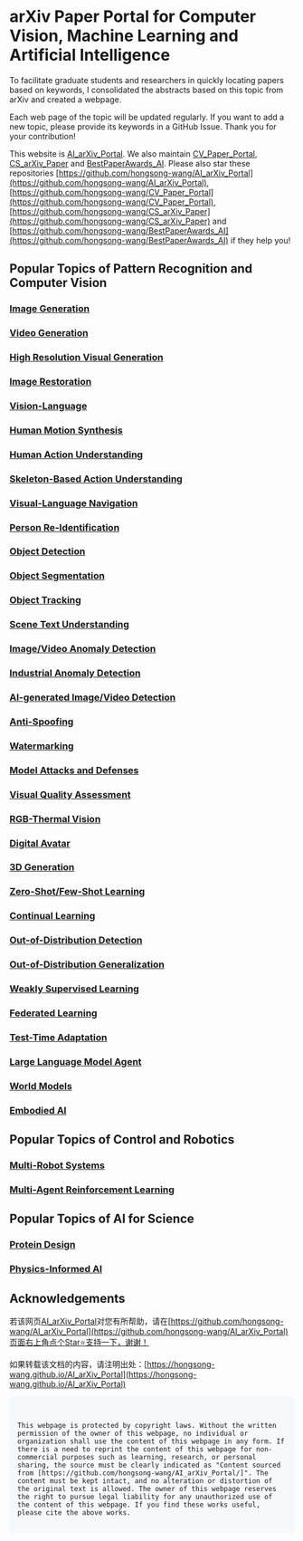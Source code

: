 # arXiv Paper Portal for Computer Vision, Machine Learning and Artificial Intelligence

To facilitate graduate students and researchers in quickly locating papers based on keywords, I consolidated the abstracts based on this topic from arXiv and created a webpage.

Each web page of the topic will be updated regularly. If you want to add a new topic, please provide its keywords in a GitHub Issue. Thank you for your contribution!

This website is [AI_arXiv_Portal](https://hongsong-wang.github.io/AI_arXiv_Portal/). We also maintain [CV_Paper_Portal](https://hongsong-wang.github.io/CV_Paper_Portal/), [CS_arXiv_Paper](https://hongsong-wang.github.io/CS_arXiv_Paper/) and [BestPaperAwards_AI](https://github.com/hongsong-wang/BestPaperAwards_AI). Please also star these repositories [https://github.com/hongsong-wang/AI_arXiv_Portal](https://github.com/hongsong-wang/AI_arXiv_Portal), [https://github.com/hongsong-wang/CV_Paper_Portal](https://github.com/hongsong-wang/CV_Paper_Portal), [https://github.com/hongsong-wang/CS_arXiv_Paper](https://github.com/hongsong-wang/CS_arXiv_Paper) and [https://github.com/hongsong-wang/BestPaperAwards_AI](https://github.com/hongsong-wang/BestPaperAwards_AI) if they help you!

## Popular Topics of Pattern Recognition and Computer Vision

### [Image Generation](https://hongsong-wang.github.io/Image_Generation/)

### [Video Generation](https://hongsong-wang.github.io/Video_Generation/)

### [High Resolution Visual Generation](https://hongsong-wang.github.io/High-Resolution_Generation/)

### [Image Restoration](https://hongsong-wang.github.io/Image_Restoration/)

### [Vision-Language](https://hongsong-wang.github.io/Vision-Language/)

### [Human Motion Synthesis](https://hongsong-wang.github.io/HumanMotion/)

### [Human Action Understanding](https://hongsong-wang.github.io/ActionUnderstanding/)

### [Skeleton-Based Action Understanding](https://hongsong-wang.github.io/Skeleton-Based-Action/)

### [Visual-Language Navigation](https://hongsong-wang.github.io/Visual-Language-Navigation/)

### [Person Re-Identification](https://hongsong-wang.github.io/Person_Re-Identification/) 

### [Object Detection](https://hongsong-wang.github.io/Object_Detection/)

### [Object Segmentation](https://hongsong-wang.github.io/Object_Segmentation/)

### [Object Tracking](https://hongsong-wang.github.io/Object_Tracking/)

### [Scene Text Understanding](https://hongsong-wang.github.io/Scene_Text_OCR/)

### [Image/Video Anomaly Detection](https://hongsong-wang.github.io/Anomaly-Detection/)

### [Industrial Anomaly Detection](https://hongsong-wang.github.io/Industrial_Anomaly_Detection/)

### [AI-generated Image/Video Detection](https://hongsong-wang.github.io/Visual_Deepfake/) 

### [Anti-Spoofing](https://hongsong-wang.github.io/Anti-Spoofing/)

### [Watermarking](https://hongsong-wang.github.io/Watermarking/)

### [Model Attacks and Defenses](https://hongsong-wang.github.io/Model_Attacks_and_Defenses/)

### [Visual Quality Assessment](https://hongsong-wang.github.io/Quality_Assessment/)

### [RGB-Thermal Vision](https://hongsong-wang.github.io/RGB-Thermal_Vision/)

### [Digital Avatar](https://hongsong-wang.github.io/Digital_Avatar/)

### [3D Generation](https://hongsong-wang.github.io/3D_Generation/)

### [Zero-Shot/Few-Shot Learning](https://hongsong-wang.github.io/Few_Zero_Shot_Learning/)

### [Continual Learning](https://hongsong-wang.github.io/Continual_Learning/)

### [Out-of-Distribution Detection](https://hongsong-wang.github.io/Out-of-Distribution_Detection/)

### [Out-of-Distribution Generalization](https://hongsong-wang.github.io/Out-of-Distribution_Generalization/)

### [Weakly Supervised Learning](https://hongsong-wang.github.io/Weakly_Supervised/)

### [Federated Learning](https://hongsong-wang.github.io/Federated_Learning/)

### [Test-Time Adaptation](https://hongsong-wang.github.io/Test-time-Adaptation/)

### [Large Language Model Agent](https://hongsong-wang.github.io/LLM_Agent/)

### [World Models](https://hongsong-wang.github.io/World_Models/)

### [Embodied AI](https://hongsong-wang.github.io/Embodied_AI/)


## Popular Topics of Control and Robotics

### [Multi-Robot Systems](https://hongsong-wang.github.io/Multi-Robot_Systems/)

### [Multi-Agent Reinforcement Learning](https://hongsong-wang.github.io/Multi-Agent-Reinforcement/)


## Popular Topics of AI for Science

### [Protein Design](https://hongsong-wang.github.io/Protein_Design/)

### [Physics-Informed AI](https://hongsong-wang.github.io/Physics-Informed_AI/)


## Acknowledgements
若该网页[AI_arXiv_Portal](https://hongsong-wang.github.io/AI_arXiv_Portal/)对您有所帮助，请在[https://github.com/hongsong-wang/AI_arXiv_Portal](https://github.com/hongsong-wang/AI_arXiv_Portal)页面右上角点个Star⭐支持一下，谢谢！

如果转载该文档的内容，请注明出处：[https://hongsong-wang.github.io/AI_arXiv_Portal](https://hongsong-wang.github.io/AI_arXiv_Portal)


<div style="background-color: #f6f8fa; padding: 1em; border-radius: 6px; font-family: monospace; white-space: pre-wrap;">
<code>
This webpage is protected by copyright laws. Without the written permission of the owner of this webpage, no individual or organization shall use the content of this webpage in any form. If there is a need to reprint the content of this webpage for non-commercial purposes such as learning, research, or personal sharing, the source must be clearly indicated as "Content sourced from [https://github.com/hongsong-wang/AI_arXiv_Portal/]". The content must be kept intact, and no alteration or distortion of the original text is allowed. The owner of this webpage reserves the right to pursue legal liability for any unauthorized use of the content of this webpage. If you find these works useful, please cite the above works.
</code>
</div>
